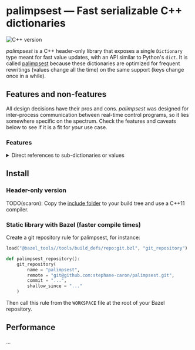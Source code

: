 # palimpsest — Fast serializable C++ dictionaries

![C++ version](https://img.shields.io/badge/C++-17/20-blue.svg?style=flat)

_palimpsest_ is a C++ header-only library that exposes a single ``Dictionary`` type meant for fast value updates, with an API similar to Python's ``dict``. It is called [palimpsest](https://en.wiktionary.org/wiki/palimpsest) because these dictionaries are optimized for frequent rewritings (values change all the time) on the same support (keys change once in a while).

## Features and non-features

All design decisions have their pros and cons. _palimpsest_ was designed for inter-process communication between real-time control programs, so it lies somewhere specific on the spectrum. Check the features and caveats below to see if it is a fit for _your_ use case.

### Features

<details>
<summary>Direct references to sub-dictionaries or values</summary>

```c++
Dictionary dict;
Dictionary& foo = dict("foo");
foo("bar") = 42;
const int& bar = dict("foo")("bar");
foo("bar") /= 7;
assert(bar == 6);
```
</details>

## Install

### Header-only version

TODO(scaron): Copy the [include folder](include/palimpsest) to your build tree and use a C++11 compiler.

### Static library with Bazel (faster compile times)

Create a git repository rule for palimpsest, for instance:

```python
load("@bazel_tools//tools/build_defs/repo:git.bzl", "git_repository")

def palimpsest_repository():
    git_repository(
        name = "palimpsest",
        remote = "git@github.com:stephane-caron/palimpsest.git",
        commit = "...",
        shallow_since = "..."
    )
```

Then call this rule from the ``WORKSPACE`` file at the root of your Bazel repository.

## Performance

...
